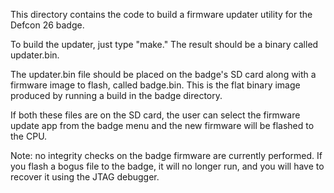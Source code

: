 This directory contains the code to build a firmware updater utility
for the Defcon 26 badge.

To build the updater, just type "make." The result should be a binary
called updater.bin.

The updater.bin file should be placed on the badge's SD card along with
a firmware image to flash, called badge.bin. This is the flat binary
image produced by running a build in the badge directory.

If both these files are on the SD card, the user can select the firmware
update app from the badge menu and the new firmware will be flashed to
the CPU.

Note: no integrity checks on the badge firmware are currently performed.
If you flash a bogus file to the badge, it will no longer run, and you
will have to recover it using the JTAG debugger.

